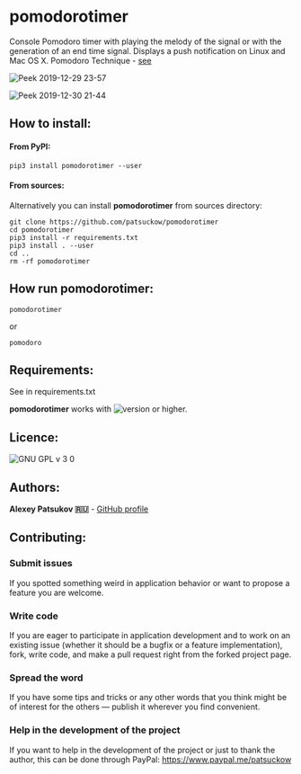 # pomodorotimer
Console Pomodoro timer with playing the melody of the signal or with the 
generation of an end time signal. Displays a push notification on Linux and 
Mac OS X. Pomodoro Technique - [see](https://en.wikipedia.org/wiki/Pomodoro_Technique)

![Peek 2019-12-29 23-57](https://user-images.githubusercontent.com/12321741/71562830-ff9a8880-2a96-11ea-954f-24b6de496a1f.gif)

![Peek 2019-12-30 21-44](https://user-images.githubusercontent.com/12321741/71595788-16e87d00-2b4e-11ea-94d5-8a27e91615c7.gif)

## How to install:

#### From PyPI:

    pip3 install pomodorotimer --user

#### From sources:

Alternatively you can install **pomodorotimer** from sources directory:

    git clone https://github.com/patsuckow/pomodorotimer
    cd pomodorotimer
    pip3 install -r requirements.txt
    pip3 install . --user
    cd ..
    rm -rf pomodorotimer

## How run **pomodorotimer**:
```
pomodorotimer
```

or 

```
pomodoro
```

## Requirements:
See in requirements.txt

**pomodorotimer** works with ![version](https://user-images.githubusercontent.com/12321741/68495259-e298c480-0260-11ea-9d83-beab9b416562.png) or higher.


## Licence:
![GNU GPL v 3 0](https://user-images.githubusercontent.com/12321741/67310082-c4636280-f505-11e9-83a7-d23e8037c54f.png)

## Authors:

**Alexey Patsukov 🇷🇺** - [GitHub profile](https://github.com/patsuckow)

## Contributing:

### Submit issues

If you spotted something weird in application behavior or want to propose a 
feature you are welcome.

### Write code

If you are eager to participate in application development and to work on an 
existing issue (whether it should
be a bugfix or a feature implementation), fork, write code, and make a pull 
request right from the forked project page.

### Spread the word

If you have some tips and tricks or any other words that you think might be of 
interest for the others — publish it
wherever you find convenient.

### Help in the development of the project
If you want to help in the development of the project or just to thank the 
author, this can be done through PayPal: https://www.paypal.me/patsuckow
